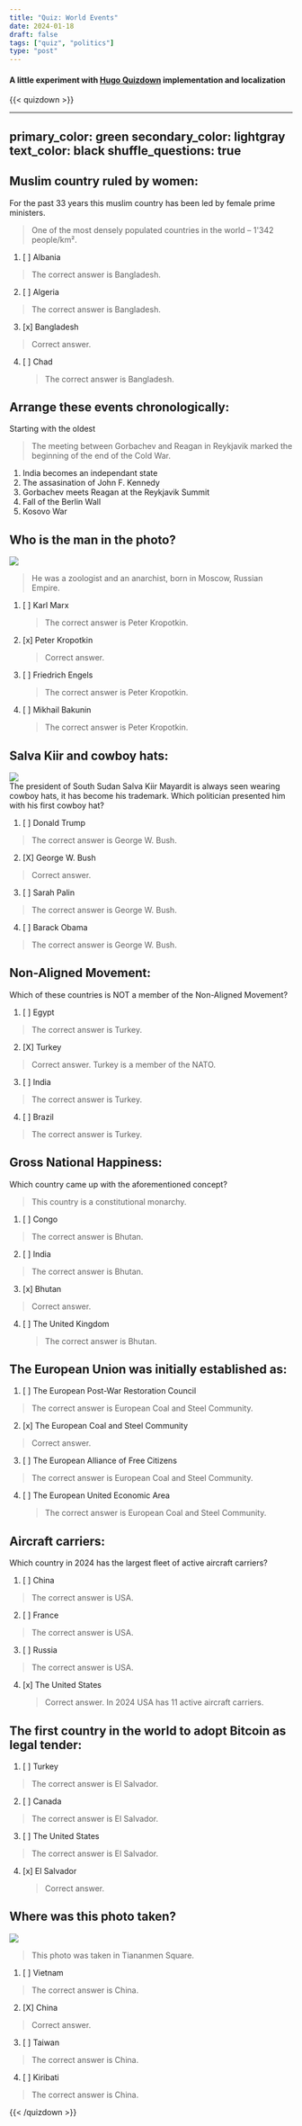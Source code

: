 ```yaml
---
title: "Quiz: World Events"
date: 2024-01-18
draft: false
tags: ["quiz", "politics"]
type: "post"
---
```

#### A little experiment with [Hugo Quizdown](https://github.com/bonartm/hugo-quiz) implementation and localization


{{< quizdown >}}

---
primary_color: green
secondary_color: lightgray
text_color: black
shuffle_questions: true
---

## Muslim country ruled by women:


For the past 33 years this muslim country has been led by female prime ministers.

> One of the most densely populated countries in the world – 1'342 people/km².

1. [ ] Albania
  > The correct answer is Bangladesh.
2. [ ] Algeria
  > The correct answer is Bangladesh.
3. [x] Bangladesh
  > Correct answer.
4. [ ] Chad
   > The correct answer is Bangladesh.

## Arrange these events chronologically:
Starting with the oldest 

> The meeting between Gorbachev and Reagan in Reykjavik marked the beginning of the end of the Cold War.

1. India becomes an independant state
2. The assasination of John F. Kennedy
3. Gorbachev meets Reagan at the Reykjavik Summit
4. Fall of the Berlin Wall
5. Kosovo War  


## Who is the man in the photo?

![](pic1.jpg)

> He was a zoologist and an anarchist, born in Moscow, Russian Empire.

1. [ ] Karl Marx
    > The correct answer is Peter Kropotkin.
1. [x] Peter Kropotkin
    > Correct answer.
1. [ ] Friedrich Engels
    > The correct answer is Peter Kropotkin.
1. [ ] Mikhail Bakunin
    > The correct answer is Peter Kropotkin.
    

## Salva Kiir and cowboy hats:

![](pic2.jpg)
<br>
The president of South Sudan Salva Kiir Mayardit is always seen wearing cowboy hats, it has become his trademark. Which politician presented him with his first cowboy hat?


1. [ ] Donald Trump
  > The correct answer is George W. Bush.
2. [X] George W. Bush
  > Correct answer.
3. [ ] Sarah Palin
  > The correct answer is George W. Bush.
4. [ ] Barack Obama
  > The correct answer is George W. Bush.
  
  
## Non-Aligned Movement:

Which of these countries is NOT a member of the Non-Aligned Movement?

1. [ ] Egypt
  > The correct answer is Turkey.
2. [X] Turkey
  > Correct answer. Turkey is a member of the NATO.
3. [ ] India
  > The correct answer is Turkey.
4. [ ] Brazil
  > The correct answer is Turkey.


## Gross National Happiness:

Which country came up with the aforementioned concept?

> This country is a constitutional monarchy.

1. [ ] Congo
  > The correct answer is Bhutan.
2. [ ] India
  > The correct answer is Bhutan.
3. [x] Bhutan
  > Correct answer.
4. [ ] The United Kingdom
   > The correct answer is Bhutan.


## The European Union was initially established as:

1. [ ] The European Post-War Restoration Council
  > The correct answer is European Coal and Steel Community.
2. [x] The European Coal and Steel Community
  > Correct answer.
3. [ ] The European Alliance of Free Citizens
  > The correct answer is European Coal and Steel Community.
4. [ ] The European United Economic Area
   > The correct answer is European Coal and Steel Community.
   
   
## Aircraft carriers:

Which country in 2024 has the largest fleet of active aircraft carriers?

1. [ ] China
  > The correct answer is USA.
2. [ ] France
  > The correct answer is USA.
3. [ ] Russia
  > The correct answer is USA.
4. [x] The United States
   > Correct answer. In 2024 USA has 11 active aircraft carriers.  
   
   
## The first country in the world to adopt Bitcoin as legal tender: 


1. [ ] Turkey
  > The correct answer is El Salvador.
2. [ ] Canada
  > The correct answer is El Salvador.
3. [ ] The United States
  > The correct answer is El Salvador.
4. [x] El Salvador
   > Correct answer.
   
## Where was this photo taken?

![](pic4.jpg)

> This photo was taken in Tiananmen Square.


1. [ ] Vietnam
  > The correct answer is China.
2. [X] China
  > Correct answer.
3. [ ] Taiwan
  > The correct answer is China.
4. [ ] Kiribati
  > The correct answer is China.
   
   
{{< /quizdown >}}   

